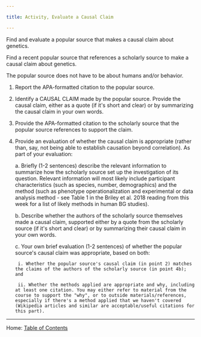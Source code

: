 ```yaml
---

title: Activity, Evaluate a Causal Claim

---
```


Find and evaluate a popular source that makes a causal claim about genetics. 

Find a recent popular source that references a scholarly source to make a causal claim about genetics. 

The popular source does not have to be about humans and/or behavior. 

1. Report the APA-formatted citation to the popular source.

2. Identify a CAUSAL CLAIM made by the popular source. Provide the causal claim, either as a quote (if it's short and clear) or by summarizing the causal claim in your own words.

3. Provide the APA-formatted citation to the scholarly source that the popular source references to support the claim.

4. Provide an evaluation of whether the causal claim is appropriate (rather than, say, not being able to establish causation beyond correlation). As part of your evaluation:

	a. Briefly (1-2 sentences) describe the relevant information to summarize how the scholarly source set up the investigation of its question. Relevant information will most likely include participant characteristics (such as species, number, demographics) and the method (such as phenotype operationalization and experimental or data analysis method - see Table 1 in the Briley et al. 2018 reading from this week for a list of likely methods in human BG studies).

	b. Describe whether the authors of the scholarly source themselves made a causal claim, supported either by a quote from the scholarly source (if it's short and clear) or by summarizing their causal claim in your own words.

	c. Your own brief evaluation (1-2 sentences) of whether the popular source's causal claim was appropriate, based on both:

		i. Whether the popular source's causal claim (in point 2) matches the claims of the authors of the scholarly source (in point 4b); and

		ii. Whether the methods applied are appropriate and why, including at least one citation. You may either refer to material from the course to support the "why", or to outside materials/references, especially if there's a method applied that we haven't covered (Wikipedia articles and similar are acceptable/useful citations for this part).

--------

Home: [Table of Contents](../README.md)
